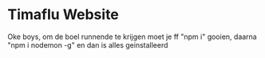 # Timaflu Website

Oke boys, om de boel runnende te krijgen moet je ff "npm i" gooien, daarna "npm i nodemon -g" en dan is alles geinstalleerd
